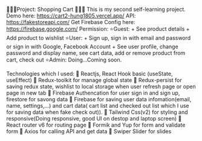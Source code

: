 🎉🎉🎉Project: Shopping Cart 🎉🎉🎉
This is my second self-learning project.
Demo here: https://cart2-hung1805.vercel.app/
API: https://fakestoreapi.com/
Get Firebase Config here: https://firebase.google.com/
Permission:
⭐Guest: + See product details + Add product to wishlist
⭐User: + Sign up, sign in with email and password or sign in with Google, Facebook Account + See user profile, change password and display name, see cart data, add or remove product from cart, check out
⭐Admin: Doing...Coming soon.

Technologies which I used:
📝 Reactjs, React Hook basic (useState, useEffect)
📝 Redux-toolkit for manage global state
📝 Redux-persist for saving redux state, wishlist to local storage when user refresh page or open page in new tab
📝 Firebase Authencation for user sign in and sign up, firestore for savong data
📝 Firebase for saving user data infomation(email, name, settings,...) and cart data( cart list and checked out list which I use for saving data when fake check out)).
📝 Tailwind Css(v2) for styling and responsive(Doing responsive, good UI on destop and laptop screen)
📝 React router v6 for routing page
📝 Formik and Yup for form and validate form
📝 Axios for calling API and get data
📝 Swiper Slider for slides
